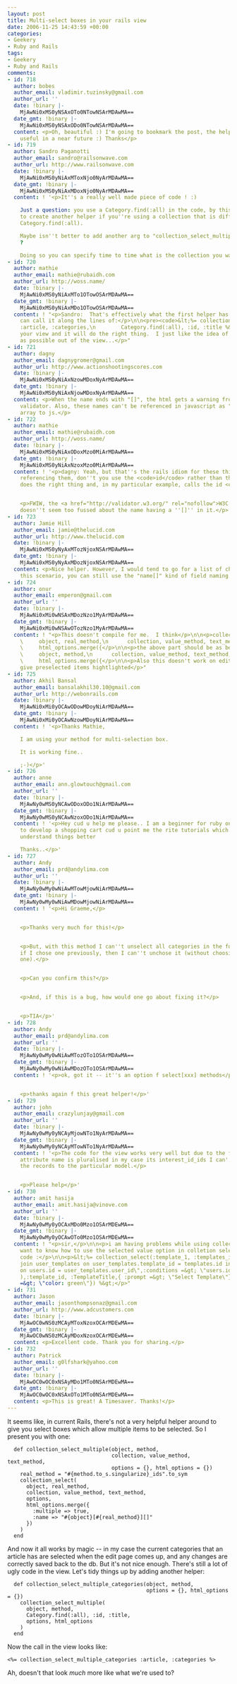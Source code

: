 ```yaml
---
layout: post
title: Multi-select boxes in your rails view
date: 2006-11-25 14:43:59 +00:00
categories:
- Geekery
- Ruby and Rails
tags:
- Geekery
- Ruby and Rails
comments:
- id: 718
  author: bobes
  author_email: vladimir.tuzinsky@gmail.com
  author_url: ''
  date: !binary |-
    MjAwNi0xMS0yNSAxOTo0NTowNSArMDAwMA==
  date_gmt: !binary |-
    MjAwNi0xMS0yNSAxODo0NTowNSArMDAwMA==
  content: <p>Oh, beautiful :) I'm going to bookmark the post, the helper might be
    useful in a near future :) Thanks</p>
- id: 719
  author: Sandro Paganotti
  author_email: sandro@railsonwave.com
  author_url: http://www.railsonwave.com
  date: !binary |-
    MjAwNi0xMS0yNiAxMToxNjo0NyArMDAwMA==
  date_gmt: !binary |-
    MjAwNi0xMS0yNiAxMDoxNjo0NyArMDAwMA==
  content: ! '<p>It''s a really well made piece of code ! :)

    Just a question: you use a Category.find(:all) in the code, by this way you need
    to create another helper if you''re using a collection that is different from
    Category.find(:all).

    Maybe isn''t better to add another arg to "collection_select_multiple_categories"
    ?

    Doing so you can specify time to time what is the collection you want to use.</p>'
- id: 720
  author: mathie
  author_email: mathie@rubaidh.com
  author_url: http://woss.name/
  date: !binary |-
    MjAwNi0xMS0yNiAxMTo1OTowOSArMDAwMA==
  date_gmt: !binary |-
    MjAwNi0xMS0yNiAxMDo1OTowOSArMDAwMA==
  content: ! "<p>Sandro:  That's effectively what the first helper has become.  You
    can call it along the lines of:</p>\n\n<pre><code>&lt;%= collection_select_multiple
    :article, :categories,\n        Category.find(:all), :id, :title %&gt;\n</code></pre>\n\n<p>in
    your view and it will do the right thing.  I just like the idea of taking as much
    as possible out of the view...</p>"
- id: 721
  author: dagny
  author_email: dagnygromer@gmail.com
  author_url: http://www.actionshootingscores.com
  date: !binary |-
    MjAwNi0xMS0yNiAxNzowMDoxNyArMDAwMA==
  date_gmt: !binary |-
    MjAwNi0xMS0yNiAxNjowMDoxNyArMDAwMA==
  content: <p>When the name ends with "[]", the html gets a warning from the tidy
    validator. Also, these names can't be referenced in javascript as "[]" indicates
    array to js.</p>
- id: 722
  author: mathie
  author_email: mathie@rubaidh.com
  author_url: http://woss.name/
  date: !binary |-
    MjAwNi0xMS0yNiAxODoxMzo0MiArMDAwMA==
  date_gmt: !binary |-
    MjAwNi0xMS0yNiAxNzoxMzo0MiArMDAwMA==
  content: ! '<p>dagny: Yeah, but that''s the rails idiom for these things.  As for
    referencing them, don''t you use the <code>id</code> rather than the <code>name</code>?  Rails
    does the right thing and, in my particular example, calls the id <code>article_category_ids</code>.</p>


    <p>FWIW, the <a href="http://validator.w3.org/" rel="nofollow">W3C Validator</a>
    doesn''t seem too fussed about the name having a ''[]'' in it.</p>'
- id: 723
  author: Jamie Hill
  author_email: jamie@thelucid.com
  author_url: http://www.thelucid.com
  date: !binary |-
    MjAwNi0xMS0yNyAxMTozNjoxNSArMDAwMA==
  date_gmt: !binary |-
    MjAwNi0xMS0yNyAxMDozNjoxNSArMDAwMA==
  content: <p>Nice helper. However, I would tend to go for a list of checkboxes in
    this scenario, you can still use the "name[]" kind of field naming.</p>
- id: 724
  author: onur
  author_email: emperon@gmail.com
  author_url: ''
  date: !binary |-
    MjAwNi0xMi0wNSAxMDozNzo1MyArMDAwMA==
  date_gmt: !binary |-
    MjAwNi0xMi0wNSAwOTozNzo1MyArMDAwMA==
  content: ! "<p>This doesn't compile for me.  I think</p>\n\n<p>collection_select(\n
    \     object, real_method,\n      collection, value_method, text_method,\n      options,\n
    \     html_options.merge({</p>\n\n<p>the above part should be as below</p>\n\n<p>collection_select(\n
    \     object, method,\n      collection, value_method, text_method,\n      options,\n
    \     html_options.merge({</p>\n\n<p>Also this doesn't work on edit mode (doesn't
    give preselected items hightlighted</p>"
- id: 725
  author: Akhil Bansal
  author_email: bansalakhil30.10@gmail.com
  author_url: http://webonrails.com
  date: !binary |-
    MjAwNi0xMi0yOCAwODowMDoyNiArMDAwMA==
  date_gmt: !binary |-
    MjAwNi0xMi0yOCAwNzowMDoyNiArMDAwMA==
  content: ! '<p>Thanks Mathie,

    I am using your method for multi-selection box.

    It is working fine..

    ;-)</p>'
- id: 726
  author: anne
  author_email: ann.glowtouch@gmail.com
  author_url: ''
  date: !binary |-
    MjAwNy0wMS0yNCAwODoxODo1NiArMDAwMA==
  date_gmt: !binary |-
    MjAwNy0wMS0yNCAwNzoxODo1NiArMDAwMA==
  content: ! '<p>Hey cud u help me please.. I am a beginner for ruby on rails trying
    to develop a shopping cart cud u point me the rite tutorials which will help me
    understand things better

    Thanks..</p>'
- id: 727
  author: Andy
  author_email: prd@andylima.com
  author_url: ''
  date: !binary |-
    MjAwNy0wMy0wNiAwMTowMjowNiArMDAwMA==
  date_gmt: !binary |-
    MjAwNy0wMy0wNiAwMDowMjowNiArMDAwMA==
  content: ! '<p>Hi Graeme,</p>


    <p>Thanks very much for this!</p>


    <p>But, with this method I can''t unselect all categories in the form -- I mean,
    if I chose one previously, then I can''t unchose it (without choosing another
    one).</p>


    <p>Can you confirm this?</p>


    <p>And, if this is a bug, how would one go about fixing it?</p>


    <p>TIA</p>'
- id: 728
  author: Andy
  author_email: prd@andylima.com
  author_url: ''
  date: !binary |-
    MjAwNy0wMy0wNiAwMTozOTo1OSArMDAwMA==
  date_gmt: !binary |-
    MjAwNy0wMy0wNiAwMDozOTo1OSArMDAwMA==
  content: ! '<p>ok, got it -- it''s an option f select[xxx] methods</p>


    <p>thanks again f this great helper!</p>'
- id: 729
  author: john
  author_email: crazylunjay@gmail.com
  author_url: ''
  date: !binary |-
    MjAwNy0wMy0yNCAyMjowNTo1NyArMDAwMA==
  date_gmt: !binary |-
    MjAwNy0wMy0yNCAyMTowNTo1NyArMDAwMA==
  content: ! '<p>The code for the view works very well but due to the fact that the
    attribute name is pluralised in my case its interest_id_ids I can''t seem to save
    the records to the particular model.</p>


    <p>Please help</p>'
- id: 730
  author: amit hasija
  author_email: amit.hasija@vinove.com
  author_url: ''
  date: !binary |-
    MjAwNy0wMy0yOCAxMDo0Mzo1OSArMDEwMA==
  date_gmt: !binary |-
    MjAwNy0wMy0yOCAwOTo0Mzo1OSArMDEwMA==
  content: ! "<p>sir,</p>\n\n<p>i am having problems while using collection_select,i
    want to know how to use the selected value option in colletion select,heres my
    code :</p>\n\n<p>&lt;%= collection_select(:template_1, :templates_id,\n                                    Template.find(:all,:joins=&gt;\"right
    join user_templates on user_templates.template_id = templates.id inner join users
    on users.id = user_templates.user_id\",:conditions =&gt; \"users.id='#{session[:id]}'\"
    ),:template_id, :TemplateTitle,{ :prompt =&gt; \"Select Template\"},{:name=&gt;'template',:style
    =&gt; \"color: green\"}) %&gt;</p>"
- id: 731
  author: Jason
  author_email: jasonthompsonaz@gmail.com
  author_url: http://www.adcustomers.com
  date: !binary |-
    MjAwOC0wNS0zMCAyMToxNzoxOCArMDEwMA==
  date_gmt: !binary |-
    MjAwOC0wNS0zMCAyMDoxNzoxOCArMDEwMA==
  content: <p>Excellent code. Thank you for sharing.</p>
- id: 732
  author: Patrick
  author_email: g0lfshark@yahoo.com
  author_url: ''
  date: !binary |-
    MjAwOC0wOC0xNSAyMDo1MTo0NSArMDEwMA==
  date_gmt: !binary |-
    MjAwOC0wOC0xNSAxOTo1MTo0NSArMDEwMA==
  content: <p>This is great! A Timesaver. Thanks!</p>
---
```

It seems like, in current Rails, there's not a very helpful helper around to give you select boxes which allow multiple items to be selected.  So I present you with one:

      def collection_select_multiple(object, method,
                                     collection, value_method, text_method,
                                     options = {}, html_options = {})
        real_method = "#{method.to_s.singularize}_ids".to_sym
        collection_select(
          object, real_method,
          collection, value_method, text_method,
          options,
          html_options.merge({
            :multiple => true,
            :name => "#{object}[#{real_method}][]"
          })
        )
      end

And now it all works by magic -- in my case the current categories that an article has are selected when the edit page comes up, and any changes are correctly saved back to the db.  But it's not nice enough.  There's still a lot of ugly code in the view.  Let's tidy things up by adding another helper:

      def collection_select_multiple_categories(object, method,
                                                options = {}, html_options = {})
        collection_select_multiple(
          object, method,
          Category.find(:all), :id, :title,
          options, html_options
        )
      end

Now the call in the view looks like:

    <%= collection_select_multiple_categories :article, :categories %>

Ah, doesn't that look *much* more like what we're used to?
